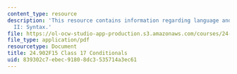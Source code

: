 ```yaml
---
content_type: resource
description: 'This resource contains information regarding language and its structure
  II: Syntax.'
file: https://ol-ocw-studio-app-production.s3.amazonaws.com/courses/24-902-language-and-its-structure-ii-syntax-fall-2015/839302c7ebec91808dc3535714a3ec61_MIT24_902F15_Class17.pdf
file_type: application/pdf
resourcetype: Document
title: 24.902F15 Class 17 Conditionals
uid: 839302c7-ebec-9180-8dc3-535714a3ec61
---
```

